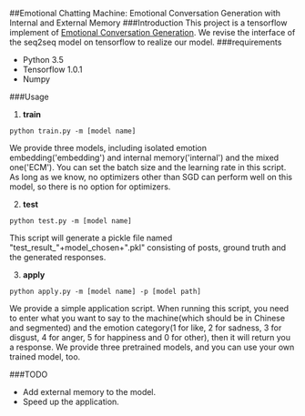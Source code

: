 ##Emotional Chatting Machine: Emotional Conversation Generation with Internal and External Memory
###Introduction
This project is a tensorflow implement of [Emotional Conversation Generation](https://arxiv.org/abs/1704.01074). We revise the interface of the seq2seq model on tensorflow to realize our model.
###requirements
 - Python 3.5
 - Tensorflow 1.0.1
 - Numpy

###Usage
1. **train**
```Shell
python train.py -m [model name]
```
We provide three models, including isolated emotion embedding('embedding') and internal memory('internal') and the mixed one('ECM'). You can set the batch size and the learning rate in this script.
As long as we know, no optimizers other than SGD can perform well on this model, so there is no option for optimizers.

2. **test**
```Shell
python test.py -m [model name]
```
This script will generate a pickle file named "test_result_"+model_chosen+".pkl" consisting of posts, ground truth and the generated responses.

3. **apply**
```Shell
python apply.py -m [model name] -p [model path]
```
We provide a simple application script. When running this script, you need to enter what you want to say to the machine(which should be in Chinese and segmented) and the emotion category(1 for like, 2 for sadness, 3 for disgust, 4 for anger, 5 for happiness and 0 for other), then it will return you a response. We provide three pretrained models, and you can use your own trained model, too.

###TODO
 - Add external memory to the model.
 - Speed up the application.